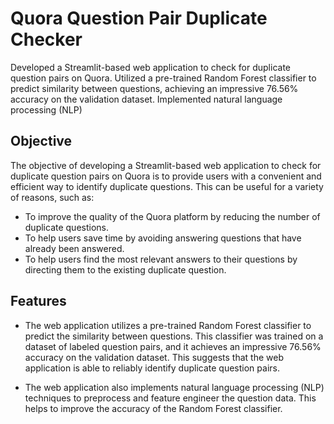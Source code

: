 # Quora Question Pair Duplicate Checker


Developed a Streamlit-based web application to check for duplicate question pairs on Quora. Utilized a pre-trained Random Forest classifier to predict similarity between questions, achieving an impressive 76.56% accuracy on the validation dataset. Implemented natural language processing (NLP)


## Objective


The objective of developing a Streamlit-based web application to check for duplicate question pairs on Quora is to provide users with a convenient and efficient way to identify duplicate questions. This can be useful for a variety of reasons, such as:

- To improve the quality of the Quora platform by reducing the number of duplicate questions.
- To help users save time by avoiding answering questions that have already been answered.
- To help users find the most relevant answers to their questions by directing them to the existing duplicate question.
## Features

- The web application utilizes a pre-trained Random Forest classifier to predict the similarity between questions. This classifier was trained on a dataset of labeled question pairs, and it achieves an impressive 76.56% accuracy on the validation dataset. This suggests that the web application is able to reliably identify duplicate question pairs.

- The web application also implements natural language processing (NLP) techniques to preprocess and feature engineer the question data. This helps to improve the accuracy of the Random Forest classifier.
